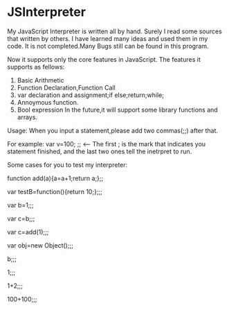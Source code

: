 JSInterpreter
===========

My JavaScript Interpreter is written all by hand.
Surely I read some sources that written by others.
I have learned many ideas and used them in my code.
It is not completed.Many Bugs still can be found in this program.

Now it supports only the core features in JavaScript.
The features it supports as fellows:

1. Basic Arithmetic
2. Function Declaration,Function Call
3. var declaration and assignment;if else;return;while;
4. Annoymous function.
5. Bool expression
In the future,it will support some library functions and arrays. 

Usage:
When you input a statement,please add two commas(;;) after that.

For example: var v=100; ;; <-- The first ; is the mark that indicates you statement finished, 
and the last two ones tell the inetrpret to run. 

Some cases for you to test my interpreter:

function add(a){a=a+1;return a;};;

var testB=function(){return 10;};;;

var b=1;;;

var c=b;;;

var c=add(1);;;

var obj=new Object();;;

b;;;

1;;;

1+2;;;

100+100;;;


